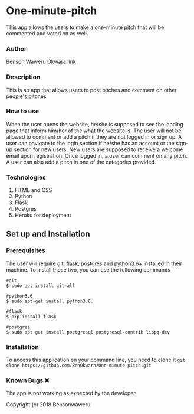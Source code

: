 # One-minute-pitch
This app allows the users to make a one-minute pitch that will be commented and voted on as well.

###  Author
Benson Waweru Okwara [link](https://dashboard.heroku.com/apps/pitch-new)

### Description
This is an app that allows users to post pitches and comment on other people's pitches

### How to use
When the user opens the website, he/she is supposed to see the landing page that inform him/her of the
what the website is. The user will not be allowed to comment or add a pitch if they are not logged in or sign up. A user can navigate to the login section if he/she has an account or the sign-up section for new users.
New users are supposed to receive a welcome email upon registration. Once logged in, a user can comment on any pitch. A user can also add a pitch in one of the categories provided.

### Technologies
1. HTML and CSS
2. Python
3. Flask
1. Postgres
1. Heroku for deployment

## Set up and Installation
### Prerequisites
The user will require git, flask, postgres and python3.6+ installed in their machine.
To install these two, you can use the following commands
```
#git
$ sudo apt install git-all

#python3.6
$ sudo apt-get install python3.6.

#flask
$ pip install flask

#postgres
$ sudo apt-get install postgresql postgresql-contrib libpq-dev
```

### Installation
To access this application on your command line, you need to clone it
`git clone https://github.com/BenOkwara/One-minute-pitch.git`

### Known Bugs :x:
The app is not working as expected by the developer.

Copyright (c) 2018 Bensonwaweru
